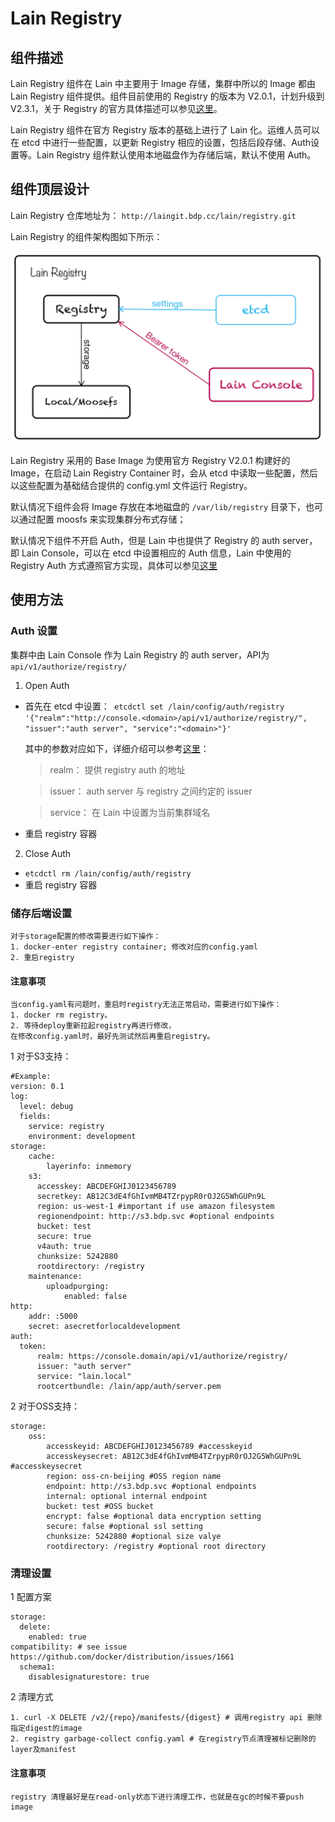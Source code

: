 # Lain Registry

## 组件描述
Lain Registry 组件在 Lain 中主要用于 Image 存储，集群中所以的 Image 都由 Lain Registry 组件提供。组件目前使用的 Registry 的版本为 V2.0.1，计划升级到 V2.3.1，关于 Registry 的官方具体描述可以参见[这里](https://github.com/docker/distribution)。

Lain Registry 组件在官方 Registry 版本的基础上进行了 Lain 化。运维人员可以在 etcd 中进行一些配置，以更新 Registry 相应的设置，包括后段存储、Auth设置等。Lain Registry 组件默认使用本地磁盘作为存储后端，默认不使用 Auth。

## 组件顶层设计

Lain Registry 仓库地址为： `http://laingit.bdp.cc/lain/registry.git`

Lain Registry 的组件架构图如下所示：

![Lain Registry 架构图](registry.png)

Lain Registry 采用的 Base Image 为使用官方 Registry V2.0.1 构建好的 Image，在启动 Lain Registry Container 时，会从 etcd 中读取一些配置，然后以这些配置为基础结合提供的 config.yml 文件运行 Registry。

默认情况下组件会将 Image 存放在本地磁盘的 `/var/lib/registry` 目录下，也可以通过配置 moosfs 来实现集群分布式存储；

默认情况下组件不开启 Auth，但是 Lain 中也提供了 Registry 的 auth server，即 Lain Console，可以在 etcd 中设置相应的 Auth 信息，Lain 中使用的 Registry Auth 方式遵照官方实现，具体可以参见[这里](https://docs.docker.com/registry/spec/auth/token/)


## 使用方法
### Auth 设置
集群中由 Lain Console 作为 Lain Registry 的 auth server，API为`api/v1/authorize/registry/`

1. Open Auth 

- 首先在 etcd 中设置：` etcdctl set /lain/config/auth/registry '{"realm":"http://console.<domain>/api/v1/authorize/registry/", "issuer":"auth server", "service":"<domain>"}'`
    
    其中的参数对应如下，详细介绍可以参考[这里](https://docs.docker.com/registry/configuration/#token)：
    
    > realm： 提供 registry auth 的地址
    
    > issuer： auth server 与 registry 之间约定的 issuer
    
    > service： 在 Lain 中设置为当前集群域名

- 重启 registry 容器

2. Close Auth
- `etcdctl rm /lain/config/auth/registry`
- 重启 registry 容器


### 储存后端设置


```
对于storage配置的修改需要进行如下操作：
1. docker-enter registry container; 修改对应的config.yaml
2. 重启registry
```
#### 注意事项

```
当config.yaml有问题时，重启时registry无法正常启动，需要进行如下操作：
1. docker rm registry。
2. 等待deploy重新拉起registry再进行修改，
在修改config.yaml时，最好先测试然后再重启registry。
```

1 对于S3支持：

```
#Example:
version: 0.1
log:
  level: debug
  fields:
    service: registry
    environment: development
storage:
    cache:
        layerinfo: inmemory
    s3:
      accesskey: ABCDEFGHIJ0123456789
      secretkey: AB12C3dE4fGhIvmMB4TZrpypR0rOJ2G5WhGUPn9L
      region: us-west-1 #important if use amazon filesystem
      regionendpoint: http://s3.bdp.svc #optional endpoints 
      bucket: test
      secure: true
      v4auth: true
      chunksize: 5242880
      rootdirectory: /registry
    maintenance:
        uploadpurging:
            enabled: false
http:
    addr: :5000
    secret: asecretforlocaldevelopment
auth:
  token:
      realm: https://console.domain/api/v1/authorize/registry/
      issuer: "auth server"
      service: "lain.local"
      rootcertbundle: /lain/app/auth/server.pem
```

2 对于OSS支持：

```
storage:
    oss:
        accesskeyid: ABCDEFGHIJ0123456789 #accesskeyid
        accesskeysecret: AB12C3dE4fGhIvmMB4TZrpypR0rOJ2G5WhGUPn9L #accesskeysecret
        region: oss-cn-beijing #OSS region name
        endpoint: http://s3.bdp.svc #optional endpoints
        internal: optional internal endpoint
        bucket: test #OSS bucket
        encrypt: false #optional data encryption setting
        secure: false #optional ssl setting
        chunksize: 5242880 #optional size valye
        rootdirectory: /registry #optional root directory
```

### 清理设置
1 配置方案

```
storage:
  delete:
    enabled: true
compatibility: # see issue https://github.com/docker/distribution/issues/1661
  schema1:
    disablesignaturestore: true
```

2 清理方式

```
1. curl -X DELETE /v2/{repo}/manifests/{digest} # 调用registry api 删除指定digest的image
2. registry garbage-collect config.yaml # 在registry节点清理被标记删除的layer及manifest
```

#### 注意事项
```
registry 清理最好是在read-only状态下进行清理工作，也就是在gc的时候不要push image
```